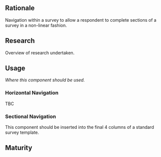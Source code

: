 ## Rationale
Navigation within a survey to allow a respondent to complete sections of a survey in a non-linear fashion.
## Research
Overview of research undertaken.
## Usage
_Where this component should be used._
### Horizontal Navigation
TBC

### Sectional Navigation
This component should be inserted into the final 4 columns of a standard survey template.

## Maturity
